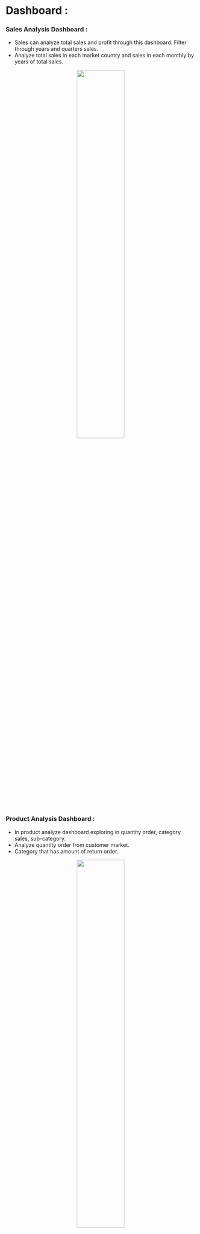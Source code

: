 # Dashboard : 
### Sales Analysis Dashboard :
  - Sales can analyze total sales and profit through this dashboard. Filter through years and quarters sales.
  - Analyze total sales in each market country and sales in each monthly by years of total sales.
<p align="center">
<img src="https://github.com/KitsadaPuttivanit/Sale_Online_Analysis_Dashboard/assets/158123269/02f965b0-83a5-4f2d-a9da-a2aa88fd874f0" width=50% height=50%>
</p>


### Product Analysis Dashboard :
  - In product analyze dashboard exploring in quantity order, category sales, sub-category.
  - Analyze quantity order from customer market.
  - Category that has amount of return order.
<p align="center">
<img src="https://github.com/KitsadaPuttivanit/Sale_Online_Analysis_Dashboard/assets/158123269/0e5b6076-600c-4214-951c-01b06e0f60f1)" width=50% height=50%>
</p>


### Shipping Analysis Dashboard :
  - Analyze shipping mode, shipping cost, delivery day from customer buy our product.
  - Filter dashboard to analyze through years, quarters and delivery status.
<p align="center">
<img src="https://github.com/KitsadaPuttivanit/Sale_Online_Analysis_Dashboard/assets/158123269/f697fea1-4533-4753-9b80-18ecf82d0682" width=50% height=50%>
</p>
